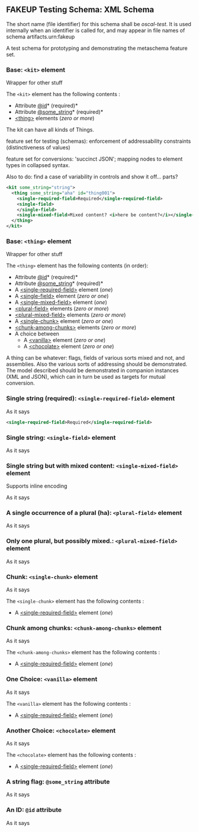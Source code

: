 

## FAKEUP Testing Schema: XML Schema

The short name (file identifier) for this schema shall be *oscal-test*. It is used internally when an identifier is called for, and may appear in file names of schema artifacts.urn:fakeup

A test schema for prototyping and demonstrating the metaschema feature set.

### **Base**: `<kit>` element

Wrapper for other stuff

The `<kit>` element has the following contents :

* Attribute [@id](#an-id-id-attribute)* (required)*
* Attribute [@some_string](#a-string-flag-somestring-attribute)* (required)*
* [&lt;thing>](#base-thing-element) elements (*zero or more*)

The kit can have all kinds of Things.

feature set for testing (schemas): enforcement of addressability constraints (distinctiveness of values)

feature set for conversions: 'succinct JSON'; mapping nodes to element types in collapsed syntax.

Also to do: find a case of variability in controls and show it off... parts?

```xml
<kit some_string="string">
  <thing some_string="aha" id="thing001">
    <single-required-field>Required</single-required-field>
    <single-field>
    </single-field>
    <single-mixed-field>Mixed content? <i>here be content?</i></single-mixed-field>
  </thing>
</kit>
```


### **Base**: `<thing>` element

Wrapper for other stuff

The `<thing>` element has the following contents (in order):

* Attribute [@id](#an-id-id-attribute)* (required)*
* Attribute [@some_string](#a-string-flag-somestring-attribute)* (required)*
* A [&lt;single-required-field>](#single-string-required-single-required-field-element) element (*one*)
* A [&lt;single-field>](#single-string-single-field-element) element (*zero or one*)
* A [&lt;single-mixed-field>](#single-string-but-with-mixed-content-single-mixed-field-element) element (*one*)
* [&lt;plural-field>](#a-single-occurrence-of-a-plural-ha-plural-field-element) elements (*zero or more*)
* [&lt;plural-mixed-field>](#only-one-plural-but-possibly-mixed-plural-mixed-field-element) elements (*zero or more*)
* A [&lt;single-chunk>](#chunk-single-chunk-element) element (*zero or one*)
* [&lt;chunk-among-chunks>](#chunk-among-chunks-chunk-among-chunks-element) elements (*zero or more*)
* A choice between 
  * A [&lt;vanilla>](#one-choice-vanilla-element) element (*zero or one*)
  * A [&lt;chocolate>](#another-choice-chocolate-element) element (*zero or one*)

A thing can be whatever: flags, fields of various sorts mixed and not, and assemblies. Also the various sorts of addressing should be demonstrated. The model described should be demonstrated in companion instances (XML and JSON), which can in turn be used as targets for mutual conversion.

### **Single string (required)**: `<single-required-field>` element

As it says

```xml
<single-required-field>Required</single-required-field>
```


### **Single string**: `<single-field>` element

As it says

### **Single string but with mixed content**: `<single-mixed-field>` element

Supports inline encoding

As it says

### **A single occurrence of a plural (ha)**: `<plural-field>` element

As it says

### **Only one plural, but possibly mixed.**: `<plural-mixed-field>` element

As it says

### **Chunk**: `<single-chunk>` element

As it says

The `<single-chunk>` element has the following contents :

* A [&lt;single-required-field>](#single-string-required-single-required-field-element) element (*one*)

### **Chunk among chunks**: `<chunk-among-chunks>` element

As it says

The `<chunk-among-chunks>` element has the following contents :

* A [&lt;single-required-field>](#single-string-required-single-required-field-element) element (*one*)

### **One Choice**: `<vanilla>` element

As it says

The `<vanilla>` element has the following contents :

* A [&lt;single-required-field>](#single-string-required-single-required-field-element) element (*one*)

### **Another Choice**: `<chocolate>` element

As it says

The `<chocolate>` element has the following contents :

* A [&lt;single-required-field>](#single-string-required-single-required-field-element) element (*one*)

### **A string flag**: `@some_string` attribute

As it says

### **An ID**: `@id` attribute

As it says